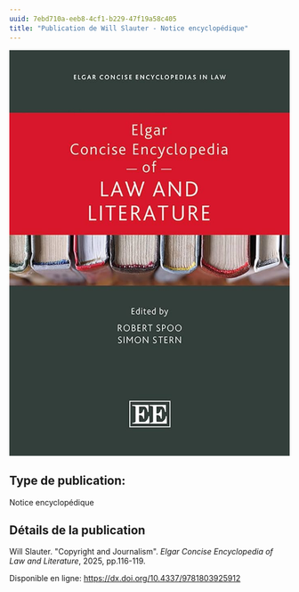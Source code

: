 ```yaml
---
uuid: 7ebd710a-eeb8-4cf1-b229-47f19a58c405
title: "Publication de Will Slauter - Notice encyclopédique"
---
```

![small](Elgar.jpg)

## Type de publication:
Notice encyclopédique

## Détails de la publication

Will Slauter. "Copyright and Journalism". _Elgar Concise Encyclopedia of Law and Literature_, 2025, pp.116-119.

Disponible en ligne: https://dx.doi.org/10.4337/9781803925912
